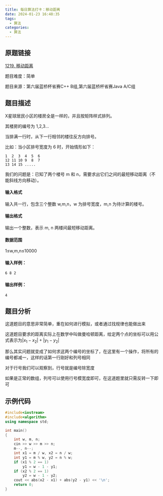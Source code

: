```yaml
---
title: 每日算法打卡：移动距离
date: 2024-01-23 16:48:35
tags:
  - 算法
categories:
  - 算法
---
```


## 原题链接

[1219. 移动距离](https://www.acwing.com/problem/content/1221/)

题目难度：简单

题目来源：第六届蓝桥杯省赛C++ B组,第六届蓝桥杯省赛Java A/C组

## 题目描述

X星球居民小区的楼房全是一样的，并且按矩阵样式排列。

其楼房的编号为 1,2,3…

当排满一行时，从下一行相邻的楼往反方向排号。

比如：当小区排号宽度为 6 时，开始情形如下：

```
1  2  3  4  5  6
12 11 10 9  8  7
13 14 15 ..... 
```

我们的问题是：已知了两个楼号 m 和 n，需要求出它们之间的最短移动距离（不能斜线方向移动）。

#### 输入格式

输入共一行，包含三个整数 w,m,n，w 为排号宽度，m,n 为待计算的楼号。

#### 输出格式

输出一个整数，表示 m, n 两楼间最短移动距离。

#### 数据范围

1≤w,m,n≤10000

#### 输入样例：

```
6 8 2 
```

#### 输出样例：

```
4 
```

## 题目分析

这道题目的意思非常简单，重在如何进行模拟，或者通过找规律也能做出来

这道题目要求的距离实际上在数学中叫做曼哈顿距离，给定两个点的坐标可以用公式表示为$|x_1-x_2|+|y_1-y_2|$

那么其实问题就变成了如何求这两个编号的坐标了，在这里有一个操作，将所有的编号都减一，这样的话第一行刚好和列号相同

对于行号我们可以观察到，行号就是编号除宽度

如果是正常的数组，列号可以使用行号模宽度即可，在这道题里就只需反转一下即可

## 示例代码

```cpp
#include<iostream>
#include<algorithm>
using namespace std;

int main()
{
    int w, m, n;
    cin >> w >> m >> n;
    m--, n--;
    int x1 = m / w, x2 = n / w;
    int y1 = m % w, y2 = n % w;
    if (x1 % 2 == 1)
        y1 = w - 1 - y1;
    if (x2 % 2 == 1)
        y2 = w - 1 - y2;
    cout << abs(x2 - x1) + abs(y2 - y1) << '\n';
    return 0;
}
```



